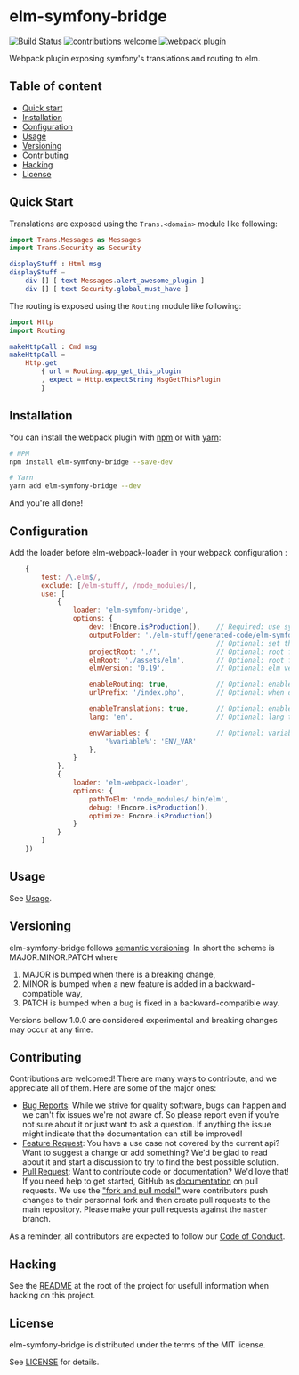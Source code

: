 # elm-symfony-bridge

[![Build Status](https://github.com/mdevlamynck/elm-symfony-bridge/actions/workflows/ci.yml/badge.svg)](https://github.com/mdevlamynck/elm-symfony-bridge/actions)
[![contributions welcome](https://img.shields.io/badge/contributions-welcome-brightgreen.svg?style=flat)](https://github.com/mdevlamynck/elm-symfony-bridge/issues)
[![webpack plugin](https://img.shields.io/npm/v/elm-symfony-bridge?label=webpack%20plugin&logo=webpack%20plugin)](https://www.npmjs.com/package/elm-symfony-bridge)

Webpack plugin exposing symfony's translations and routing to elm.

## Table of content

* [Quick start](#quick-start)
* [Installation](#Installation)
* [Configuration](#Configuration)
* [Usage](../doc/Usage.md)
* [Versioning](#Versioning)
* [Contributing](#Contributing)
* [Hacking](#Hacking)
* [License](#License)

## Quick Start

Translations are exposed using the `Trans.<domain>` module like following:

```elm
import Trans.Messages as Messages
import Trans.Security as Security

displayStuff : Html msg
displayStuff =
    div [] [ text Messages.alert_awesome_plugin ]
    div [] [ text Security.global_must_have ]
```

The routing is exposed using the `Routing` module like following:

```elm
import Http
import Routing

makeHttpCall : Cmd msg
makeHttpCall =
    Http.get
        { url = Routing.app_get_this_plugin
        , expect = Http.expectString MsgGetThisPlugin
        }
```

## Installation

You can install the webpack plugin with [npm](https://www.npmjs.com/get-npm) or with [yarn](https://yarnpkg.com/getting-started/install):

```bash
# NPM
npm install elm-symfony-bridge --save-dev

# Yarn
yarn add elm-symfony-bridge --dev
```

And you're all done!

## Configuration

Add the loader before elm-webpack-loader in your webpack configuration :

```js
    {
        test: /\.elm$/,
        exclude: [/elm-stuff/, /node_modules/],
        use: [
            {
                loader: 'elm-symfony-bridge',
                options: {
                    dev: !Encore.isProduction(),    // Required: use symfony's env=dev or env=prod
                    outputFolder: './elm-stuff/generated-code/elm-symfony-bridge'
                                                    // Optional: set the folder where to put intermediate build artifacts, defaults to './elm-stuff/generated-code/elm-symfony-bridge'
                    projectRoot: './',              // Optional: root folder of your symfony project, defaults to './'
                    elmRoot: './assets/elm',        // Optional: root folder of your elm code, defaults to './assets/elm'
                    elmVersion: '0.19',             // Optional: elm version the generated code should be compatible with, defaults to '0.19', available '0.19' and '0.18'

                    enableRouting: true,            // Optional: enable generating routes, defaults to true
                    urlPrefix: '/index.php',        // Optional: when dev is true, which prefix to use when generating urls, defaults to '/index.php' (symfony >= 4 uses '/index.php', symfony < 4 '/app_dev.php')

                    enableTranslations: true,       // Optional: enable generating translations, defaults to true
                    lang: 'en',                     // Optional: lang to use when exporting translations, defaults to 'en'

                    envVariables: {                 // Optional: variables to replace during compile time, will also read env vars
                        '%variable%': 'ENV_VAR'
                    },
                }
            },
            {
                loader: 'elm-webpack-loader',
                options: {
                    pathToElm: 'node_modules/.bin/elm',
                    debug: !Encore.isProduction(),
                    optimize: Encore.isProduction()
                }
            }
        ]
    })
```

## Usage

See [Usage](../doc/Usage.md).

## Versioning

elm-symfony-bridge follows [semantic versioning](https://semver.org/). In short the scheme is MAJOR.MINOR.PATCH where
1. MAJOR is bumped when there is a breaking change,
2. MINOR is bumped when a new feature is added in a backward-compatible way,
3. PATCH is bumped when a bug is fixed in a backward-compatible way.

Versions bellow 1.0.0 are considered experimental and breaking changes may occur at any time.

## Contributing

Contributions are welcomed! There are many ways to contribute, and we appreciate all of them. Here are some of the major ones:

* [Bug Reports](https://github.com/mdevlamynck/elm-symfony-bridge/issues): While we strive for quality software, bugs can happen and we can't fix issues we're not aware of. So please report even if you're not sure about it or just want to ask a question. If anything the issue might indicate that the documentation can still be improved!
* [Feature Request](https://github.com/mdevlamynck/elm-symfony-bridge/issues): You have a use case not covered by the current api? Want to suggest a change or add something? We'd be glad to read about it and start a discussion to try to find the best possible solution.
* [Pull Request](https://github.com/mdevlamynck/elm-symfony-bridge/pulls): Want to contribute code or documentation? We'd love that! If you need help to get started, GitHub as [documentation](https://help.github.com/articles/about-pull-requests/) on pull requests. We use the ["fork and pull model"](https://help.github.com/articles/about-collaborative-development-models/) were contributors push changes to their personnal fork and then create pull requests to the main repository. Please make your pull requests against the `master` branch.

As a reminder, all contributors are expected to follow our [Code of Conduct](../CODE_OF_CONDUCT.md).

## Hacking

See the [README](../README.md#Hacking) at the root of the project for usefull information when hacking on this project.

## License

elm-symfony-bridge is distributed under the terms of the MIT license.

See [LICENSE](../LICENSE.md) for details.

